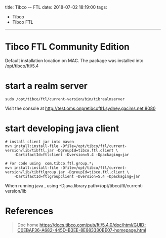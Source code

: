 title: Tibco -- FTL
date: 2018-07-02 18:19:00
tags:
- Tibco
- Tibco FTL
---


# Tibco FTL Community Edition

Default installation location on MAC.
The package was installed into /opt/tibco/ftl/5.4


# start a realm server

```
sudo /opt/tibco/ftl/current-version/bin/tibrealmserver
```

Visit the console at http://test.oms.onpretibcoftl1.sydney.gacims.net:8080


# start developing java client

```
# install client jar into maven
mvn install:install-file -Dfile=/opt/tibco/ftl/current-version/lib/tibftl.jar -DgroupId=tibco.ftl.client \
    -DartifactId=ftlclient -Dversion=5.4 -Dpackaging=jar

# For code using  com.tibco.ftl.group.*;
mvn install:install-file -Dfile=/opt/tibco/ftl/current-version/lib/tibftlgroup.jar -DgroupId=tibco.ftl.client \
    -DartifactId=ftlgroupclient -Dversion=5.4 -Dpackaging=jar

```

When running java , using -Djava.library.path=/opt/tibco/ftl/current-version/lib

# References

> Doc home
https://docs.tibco.com/pub/ftl/5.4.0/doc/html/GUID-C0EBAF36-A682-445D-B3EE-8E683330BE07-homepage.html
